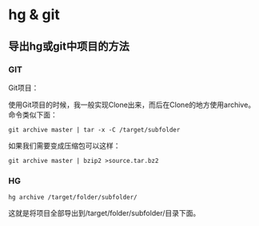 # hg & git

## 导出hg或git中项目的方法

### GIT

Git项目：

使用Git项目的时候，我一般实现Clone出来，而后在Clone的地方使用archive。命令类似下面：



```
git archive master | tar -x -C /target/subfolder

```

如果我们需要变成压缩包可以这样：



```
git archive master | bzip2 >source.tar.bz2

```

### HG



```
hg archive /target/folder/subfolder/

```

这就是将项目全部导出到/target/folder/subfolder/目录下面。

